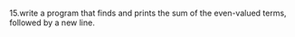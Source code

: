 15.write a program that finds and prints the sum of the even-valued terms, followed by a new line.



